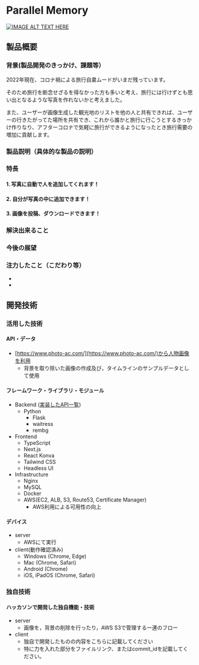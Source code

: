 # Parallel Memory

[![IMAGE ALT TEXT HERE](https://jphacks.com/wp-content/uploads/2022/08/JPHACKS2022_ogp.jpg)](https://www.youtube.com/watch?v=LUPQFB4QyVo)

## 製品概要
### 背景(製品開発のきっかけ、課題等）
2022年現在、コロナ禍による旅行自粛ムードがいまだ残っています。

そのため旅行を断念せざるを得なかった方も多いと考え、旅行には行けずとも思い出となるような写真を作れないかと考えました。

また、ユーザーが画像生成した観光地のリストを他の人と共有できれば、ユーザーの行きたがってた場所を共有でき、これから誰かと旅行に行こうとするきっかけ作りなり、アフターコロナで気軽に旅行ができるようになったとき旅行需要の増加に貢献します。
### 製品説明（具体的な製品の説明）
### 特長
#### 1. 写真に自動で人を追加してくれます！

#### 2. 自分が写真の中に追加できます！

#### 3. 画像を投稿、ダウンロードできます！

### 解決出来ること

### 今後の展望

### 注力したこと（こだわり等）
*
*

## 開発技術
### 活用した技術
#### API・データ
* [https://www.photo-ac.com/](https://www.photo-ac.com/)から人物画像を利用
    * 背景を取り除いた画像の作成及び，タイムラインのサンプルデータとして使用

#### フレームワーク・ライブラリ・モジュール
* Backend ([実装したAPI一覧](https://github.com/jphacks/C_2204/blob/master/swagger/swagger.yaml))
    * Python
        * Flask
        * waitress
        * rembg
* Frontend
    * TypeScript
    * Next.js
    * React Konva
    * Tailwind CSS
    * Headless UI
* Infrastructure
    * Nginx
    * MySQL
    * Docker
    * AWS(EC2, ALB, S3, Route53, Certificate Manager)
        * AWS利用による可用性の向上

#### デバイス
* server
    * AWSにて実行
* client(動作確認済み)
    * Windows (Chrome, Edge)
    * Mac (Chrome, Safari)
    * Android (Chrome)
    * iOS, iPadOS (Chrome, Safari)

### 独自技術
#### ハッカソンで開発した独自機能・技術
* server
    * 画像を，背景の削除を行ったり，AWS S3で管理する一連のフロー
* client
    * 独自で開発したものの内容をこちらに記載してください
    * 特に力を入れた部分をファイルリンク、またはcommit_idを記載してください。
